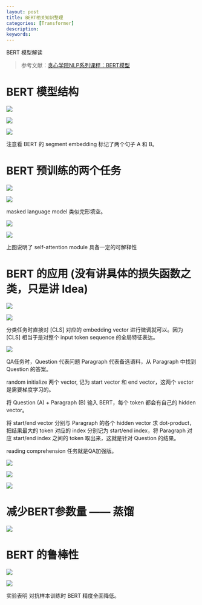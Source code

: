 ```yaml
---
layout: post
title: BERT相关知识整理
categories: [Transformer]
description: 
keywords: 
---
```


BERT 模型解读

> 参考文献：[贪心学院NLP系列课程：BERT模型](https://www.bilibili.com/video/BV1vZ4y1T7rf)

# BERT 模型结构

![](/images/transformer/20.png)

![](/images/transformer/21.png)

![](/images/transformer/22.png)

注意看 BERT 的 segment embedding 标记了两个句子 A 和 B。

# BERT 预训练的两个任务

![](/images/transformer/23.png)

![](/images/transformer/24.png)

masked language model 类似完形填空。

![](/images/transformer/25.png)

![](/images/transformer/26.png)

上图说明了 self-attention module 具备一定的可解释性

# BERT 的应用 (没有讲具体的损失函数之类，只是讲 Idea)

![](/images/transformer/27.png)

![](/images/transformer/28.png)

分类任务时直接对 [CLS] 对应的 embedding vector 进行微调就可以。因为 [CLS] 相当于是对整个 input token sequence 的全局特征表达。

![](/images/transformer/29.png)

QA任务时，Question 代表问题 Paragraph 代表备选语料，从 Paragraph 中找到 Question 的答案。

random initialize 两个 vector, 记为 start vector 和 end vector，这两个 vector 是需要梯度学习的。

将 Question (A) + Paragraph (B) 输入 BERT，每个 token 都会有自己的 hidden vector。

将 start/end vector 分别与 Paragraph 的各个 hidden vector 求 dot-product，把结果最大的 token 对应的 index 分别记为 start/end index，将 Paragraph 对应 start/end index 之间的 token 取出来，这就是针对 Question 的结果。

reading comprehension 任务就是QA加强版。

![](/images/transformer/30.png)

![](/images/transformer/31.png)

![](/images/transformer/32.png)

# 减少BERT参数量 —— 蒸馏

![](/images/transformer/33.png)

# BERT 的鲁棒性

![](/images/transformer/34.png)

![](/images/transformer/35.png)

实验表明 对抗样本训练时 BERT 精度全面降低。
